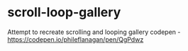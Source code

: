 # scroll-loop-gallery

Attempt to recreate scrolling and looping gallery codepen - https://codepen.io/phileflanagan/pen/QgPdwz